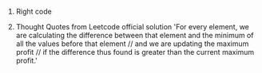 1. Right code




2. Thought
Quotes from Leetcode official solution
'For every element, we are calculating the difference between that element and the minimum of all the values before that element  //
and we are updating the maximum profit  //
if the difference thus found is greater than the current maximum profit.'
